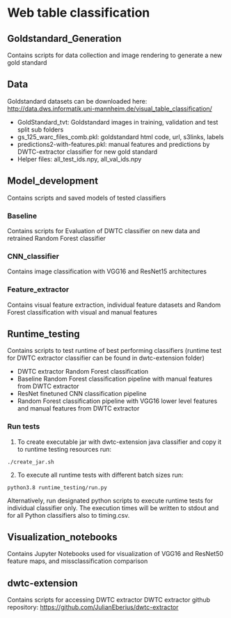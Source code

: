 # Web table classification


## Goldstandard_Generation

Contains scripts for data collection and image rendering to generate a new gold standard

## Data

Goldstandard datasets can be downloaded here: http://data.dws.informatik.uni-mannheim.de/visual_table_classification/

- GoldStandard_tvt: Goldstandard images in training, validation and test split sub folders
- gs_125_warc_files_comb.pkl: goldstandard html code, url, s3links, labels
- predictions2-with-features.pkl: manual features and predictions by DWTC-extractor classifier for new gold standard
- Helper files: all_test_ids.npy, all_val_ids.npy

## Model_development

Contains scripts and saved models of tested classifiers

### Baseline

Contains scripts for Evaluation of DWTC classifier on new data and retrained Random Forest classifier

### CNN_classifier

Contains image classification with VGG16 and ResNet15 architectures

### Feature_extractor

Contains visual feature extraction, individual feature datasets and Random Forest classification with visual and manual features


## Runtime_testing

Contains scripts to test runtime of best performing classifiers (runtime test for DWTC extractor classifier can be found in dwtc-extension folder)

- DWTC extractor Random Forest classification
- Baseline Random Forest classification pipeline with manual features from DWTC extractor
- ResNet finetuned CNN classification pipeline
- Random Forest classification pipeline with VGG16 lower level features and manual features from DWTC extractor

### Run tests

1. To create executable jar with dwtc-extension java classifier and copy it to runtime testing resources run:
```
./create_jar.sh
```

2. To execute all runtime tests with different batch sizes run:
```
python3.8 runtime_testing/run.py
```
Alternatively, run designated python scripts to execute runtime tests for individual classifier only. The execution times will be written to stdout and for all Python classifiers also to timing.csv.

## Visualization_notebooks

Contains Jupyter Notebooks used for visualization of VGG16 and ResNet50 feature maps, and missclassification comparison

## dwtc-extension

Contains scripts for accessing DWTC extractor 
DWTC extractor github repository: https://github.com/JulianEberius/dwtc-extractor
